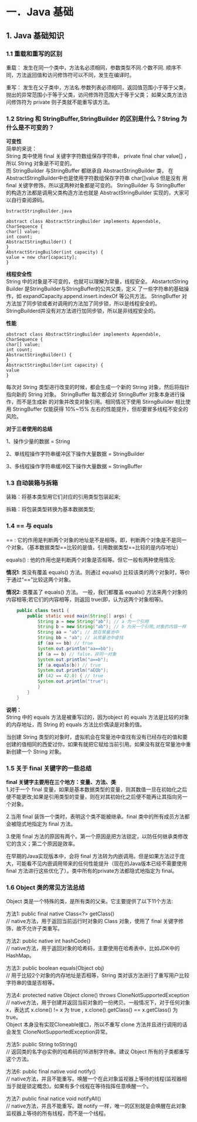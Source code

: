 # 一．Java 基础
## 1. Java 基础知识
### 1.1 重载和重写的区别
重载： 发生在同一个类中，方法名必须相同，参数类型不同.个数不同. 顺序不同，方法返回值和访问修饰符可以不同，发生在编译时。   

重写： 发生在父子类中，方法名.参数列表必须相同，返回值范围小于等于父类，抛出的异常范围小于等于父类，访问修饰符范围大于等于父类；
          如果父类方法访问修饰符为 private 则子类就不能重写该方法。
          
### 1.2 String 和 StringBuffer,StringBuilder 的区别是什么？String 为什么是不可变的？
**可变性**  
简单的来说：  
String 类中使用 final 关键字字符数组保存字符串， 
private final char value[] ，所以 String 对象是不可变的。  
而 StringBuilder 与StringBuffer 都继承自 AbstractStringBuilder 类，
在AbstractStringBuilder中也是使用字符数组保存字符串 char[]value 但是没有
用 final 关键字修饰，所以这两种对象都是可变的。
StringBuilder 与 StringBuffer 的构造方法都是调用父类构造方法也就是
AbstractStringBuilder 实现的，大家可以自行查阅源码。

    bstractStringBuilder.java
    
    abstract class AbstractStringBuilder implements Appendable, CharSequence {
    char[] value;
    int count;
    AbstractStringBuilder() {
    }
    AbstractStringBuilder(int capacity) {
    value = new char[capacity];
    }
    
**线程安全性**  
String 中的对象是不可变的，也就可以理解为常量，线程安全。
AbstartctString Builder 是StringBuilder与StringBuffer的公共父类，定义
了一些字符串的基础操作，如 expandCapacity.append.insert.indexOf 等公共方法。
StringBuffer 对方法加了同步锁或者对调用的方法加了同步锁，所以是线程安全的。
StringBuilderd并没有对方法进行加同步锁，所以是非线程安全的。

**性能**
 
    abstract class AbstractStringBuilder implements Appendable, CharSequence {
    char[] value;
    int count;
    AbstractStringBuilder() {
    }
    AbstractStringBuilder(int capacity) {
    value 
    }  
每次对 String 类型进行改变的时候，都会生成一个新的 String 对象，然后将指针指向新的 String 对象。
StringBuffer 每次都会对 StringBuffer 对象本身进行操作，而不是生成新
的对象并改变对象引用。相同情况下使用 StirngBuilder 相比使用
StringBuffer 仅能获得 10%~15% 左右的性能提升，但却要冒多线程不安全的
风险。

**对于三者使用的总结**

1、操作少量的数据 = String

2、单线程操作字符串缓冲区下操作大量数据 = StringBuilder

3、多线程操作字符串缓冲区下操作大量数据 = StringBuffer

### 1.3 自动装箱与拆箱
装箱：将基本类型用它们对应的引用类型包装起来;  

拆箱：将包装类型转换为基本数据类型;

### 1.4 == 与 equals
== : 它的作用是判断两个对象的地址是不是相等。即，判断两个对象是不是同一个对象。（基本数据类型==比较的是值，引用数据类型==比较的是内存地址）  

equals() : 他的作用也是判断两个对象是否相等。但它一般有两种使用情况:  

**情况1**: 类没有覆盖 equals() 方法。则通过 equals() 比较该类的两个对象时，等价于通过“==”比较这两个对象。

**情况2**: 类覆盖了 equals() 方法。 一般，我们都覆盖 equals() 方法来两个对象的内容相等;若它们的内容相等，则返回 true(即，认为这两个对象相等)。

```java
    public class test1 {
        public static void main(String[] args) {
            String a = new String("ab"); // a 为一个引用
            String b = new String("ab"); // b 为另一个引用,对象的内容一样
            String aa = "ab"; // 放在常量池中
            String bb = "ab"; // 从常量池中查找
            if (aa == bb) // true
            System.out.println("aa==bb");
            if (a == b) // false，非同一对象
            System.out.println("a==b");
            if (a.equals(b)) // true
            System.out.println("aEQb");
            if (42 == 42.0) { // true
            System.out.println("true");
            }
        }
    }
```
 **说明：**  
 String 中的 equals 方法是被重写过的，因为object 的 equals 方法是比较的对象的内存地址，而 String 的 equals 方法比价偶读是对象的值。  
 
 当创建 String 类型的对象时，虚拟机会在常量池中查找有没有已经存在的值和要创建的值相同的西爱过你，如果有就把它赋给当前引用。如果没有就在常量池中重新创建一个 String 对象。
 
 ### 1.5 关于 final 关键字的一些总结
 **final 关键字主要用在三个地方：变量、方法、类**  
 1.对于一个 final 变量，如果是基本数据类型的变量，则其数值一旦在初始化之后便不能更改;如果是引用类型的变量，则在对其初始化之后便不能再让其指向另一个对象。  
 
 2.当用 final 装饰一个类时，表明这个类不能被继承。final 类中的所有成员方法都会被隐式地指定为 final 方法。
 
 3.使用 final 方法的原因有两个。第一个原因是把方法锁定，以防任何继承类修改它的含义；第二个原因是效率。
 
 在早期的Java实现版本中，会将 final 方法转为内嵌调用。但是如果方法过于庞大，可能看不见内嵌调用带来的任何性能提升（现在的Java版本已经不需要使用final 方法进行这些优化了）。类中所有的private方法都隐式地指定为 final。
 
 ### 1.6 Object 类的常见方法总结
 Object 类是一个特殊的类，是所有类的父亲。它主要提供了以下11个方法:  
 
 方法1: public final native Class<?> getClass()  
 // native方法，用于返回当前运行时对象的 Class 对象，使用了 final 关键字修饰，故不允许子类重写。  
 
 方法2: public native int hashCode()  
 // native方法，用于返回对象的哈希码，主要使用在哈希表中，比如JDK中的HashMap。  
 
 方法3: public boolean equals(Object obj)  
 // 用于比较2个对象的内存地址是否相等，String 类对该方法进行了重写用户比较字符串的值是否相等。  
 
 方法4: protected native Object clone() throws CloneNotSupportedException  
 // native方法，用于创建并返回当前对象的一份拷贝。一般情况下，对于任何对象 x，表达式 x.clone() != x 为 true , x.clone().getClass() == x.getClass() 为 true。  
 Object 本身没有实现Cloneable接口，所以不重写 clone 方法并且进行调用的话会发生 CloneNotSupportedException异常。  
 
 方法5: public String toString()  
 // 返回类的名字@实例的哈希码的16进制字符串。建议 Object 所有的子类都重写这个方法。  
 
 方法6: public final native void notify()  
 // native方法，并且不能重写。唤醒一个在此对象监视器上等待的线程(监视器相当于就是锁定概念)。如果有多个线程在等待指挥任意唤醒一个。  
 
 方法7: public final natice void notifyAll()  
 // native方法，并且不能重写。跟 notify 一样，唯一的区别就是会唤醒在此对象监视器上等待的所有线程，而不是一个线程。
 
 